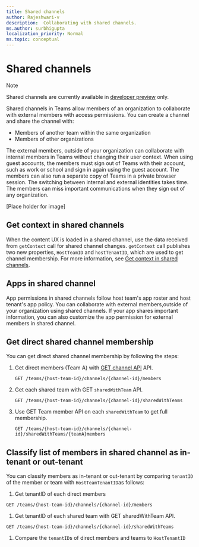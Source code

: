 ```yaml
---
title: Shared channels
author: Rajeshwari-v
description:  Collaborating with shared channels.
ms.author: surbhigupta
localization_priority: Normal
ms.topic: conceptual
---
```


# Shared channels

> [!NOTE]     
> Shared channels are currently available in [developer preview](~/resources/dev-preview/developer-preview-intro.md) only.

Shared channels in Teams allow members of an organization to collaborate with external members with access permissions. You can create a channel and share the channel with:

* Members of another team within the same organization
* Members of other organizations 

The external members, outside of your organization can collaborate with internal members in Teams without changing their user context. When using guest accounts, the members must sign out of Teams with their account, such as work or school and sign in again using the guest account. The members can also run a separate copy of Teams in a private browser session. The switching between internal and external identities takes time. The members can miss important communications when they sign out of any organization. 

[Place holder for image]

## Get context in shared channels

When the content UX is loaded in a shared channel, use the data received from `getContext` call for  shared channel changes. `getContext` call publishes two new properties, `HostTeamID` and `hostTenantID`, which are used to get channel membership. For more information, see [Get context in shared channels](~/tabs/how-to/access-teams-context.md#get-context-in-shared-channels).  

## Apps in shared channel 

App permissions in shared channels follow host team's app roster and host tenant's app policy. You can collaborate with external members,outside of your organization using shared channels. If your app shares important information, you can also customize the app permission for external members in shared channel.

 ## Get direct shared channel membership

You can get direct shared channel membership by following the steps:

1. Get direct members (Team A) with [GET channel API](/graph/api/channel-list-members?view=graph-rest-beta&tabs=http&preserve-view=true) API. 

    ```http
    GET /teams/{host-team-id}/channels/{channel-id}/members
    ```
2. Get each shared team with GET `sharedWithTeam` API.

    ```http
    GET /teams/{host-team-id}/channels/{channel-id}/sharedWithTeams
    ```
3. Use GET Team member API on each `sharedWithTeam` to get full membership.

    ```http
   GET /teams/{host-team-id}/channels/{channel-id}/sharedWithTeams/{teamA}members
    ```

## Classify list of members in shared channel as in-tenant or out-tenant

You can classify members as in-tenant or out-tenant by comparing `tenantID` of the member or team with `HostTeamTenantID`as follows: 

1. Get tenantID of each direct members
```http
GET /teams/{host-team-id}/channels/{channel-id}/members
```
1. Get tenantID of each shared team with GET sharedWithTeam API.
```http
GET /teams/{host-team-id}/channels/{channel-id}/sharedWithTeams
```
1.	Compare the `tenantID`s of direct members and teams to `HostTenantID`


